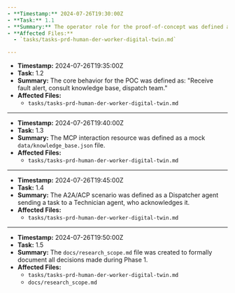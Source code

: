 ```yaml
---
- **Timestamp:** 2024-07-26T19:30:00Z
- **Task:** 1.1
- **Summary:** The operator role for the proof-of-concept was defined as "Solar Farm Maintenance Dispatcher".
- **Affected Files:**
  - `tasks/tasks-prd-human-der-worker-digital-twin.md`

---
```

- **Timestamp:** 2024-07-26T19:35:00Z
- **Task:** 1.2
- **Summary:** The core behavior for the POC was defined as: "Receive fault alert, consult knowledge base, dispatch team."
- **Affected Files:**
  - `tasks/tasks-prd-human-der-worker-digital-twin.md`

---
- **Timestamp:** 2024-07-26T19:40:00Z
- **Task:** 1.3
- **Summary:** The MCP interaction resource was defined as a mock `data/knowledge_base.json` file.
- **Affected Files:**
  - `tasks/tasks-prd-human-der-worker-digital-twin.md`

---
- **Timestamp:** 2024-07-26T19:45:00Z
- **Task:** 1.4
- **Summary:** The A2A/ACP scenario was defined as a Dispatcher agent sending a task to a Technician agent, who acknowledges it.
- **Affected Files:**
  - `tasks/tasks-prd-human-der-worker-digital-twin.md`

---
- **Timestamp:** 2024-07-26T19:50:00Z
- **Task:** 1.5
- **Summary:** The `docs/research_scope.md` file was created to formally document all decisions made during Phase 1.
- **Affected Files:**
  - `tasks/tasks-prd-human-der-worker-digital-twin.md`
  - `docs/research_scope.md` 